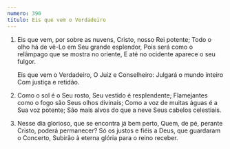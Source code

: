 ```yaml
---
numero: 390
titulo: Eis que vem o Verdadeiro
---
```

1. Eis que vem, por sobre as nuvens,
   Cristo, nosso Rei potente;
   Todo o olho há de vê-Lo em Seu grande esplendor,
   Pois será como o relâmpago que se mostra no oriente,
   E até no ocidente aparece o seu fulgor.

   Eis que vem o Verdadeiro,
   O Juiz e Conselheiro:
   Julgará o mundo inteiro
   Com justiça e retidão.

2. Como o sol é o Seu rosto, Seu vestido é resplendente;
   Flamejantes como o fogo são Seus olhos divinais;
   Como a voz de muitas águas é a Sua voz potente;
   São mais alvos do que a neve Seus cabelos celestiais.

3. Nesse dia glorioso, que se encontra já bem perto,
   Quem, de pé, perante Cristo, poderá permanecer?
   Só os justos e fiéis a Deus, que guardaram o Concerto,
   Subirão à eterna glória para o reino receber.
